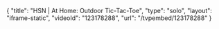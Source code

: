 {
    "title": "HSN | At Home: Outdoor Tic-Tac-Toe",
    "type": "solo",
    "layout": "iframe-static",
    "videoId": "123178288",
    "url": "\/tvpembed\/123178288"
}
